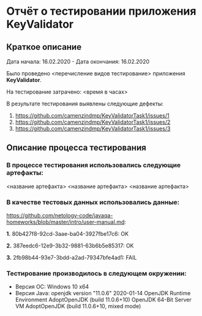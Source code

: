 # Отчёт о тестировании приложения KeyValidator #
## Краткое описание ##
Дата начала: 16.02.2020 - Дата окончания: 16.02.2020 

Было проведено <перечисление видов тестирование> приложения **KeyValidator**.

На тестирование затрачено: <время в часах>

В результате тестирования выявлены следующие дефекты:

1. https://github.com/camenzindmp/KeyValidatorTask1/issues/1
1. https://github.com/camenzindmp/KeyValidatorTask1/issues/2
1. https://github.com/camenzindmp/KeyValidatorTask1/issues/3

## Описание процесса тестирования ##

### В процессе тестирования использовались следующие артефакты: ###
<название артефакта>
<название артефакта>
<название артефакта>

### В качестве тестовых данных использовались данные: 

https://github.com/netology-code/javaqa-homeworks/blob/master/intro/user-manual.md:

**1.** 80b427f8-92cd-3aae-ba04-3927fbe17c6: OK

**2.** 387eedc6-12e9-3b32-9881-63b6b5e85317: OK

**3.** 2fb98b44-93e7-3bdd-a2ad-79347bfe4ad1: FAIL

### Тестирование производилось в следующем окружении: ###
* Версия ОС: Windows 10 x64
* Версия Java: openjdk version "11.0.6" 2020-01-14
OpenJDK Runtime Environment AdoptOpenJDK (build 11.0.6+10)
OpenJDK 64-Bit Server VM AdoptOpenJDK (build 11.0.6+10, mixed mode)
